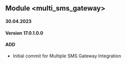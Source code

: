 ## Module <multi_sms_gateway>

#### 30.04.2023
#### Version 17.0.1.0.0
#### ADD

- Initial commit for  Multiple SMS Gateway Integration